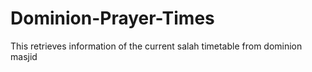 # Dominion-Prayer-Times
This retrieves information of the current salah timetable from dominion masjid
